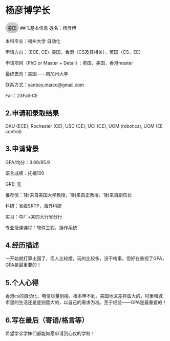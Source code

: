 # 杨彦博学长
<a href="https://fzu-fly.online/flying/ca/" style="display: inline-block; width: fit-content; padding: 0.5em;border-radius: 500px; background-color: #ccc;">
  美国
</a>
## 1.基本信息
姓名：杨彦博

本科专业：福州大学 自动化

申请方向：（ECE, CE）美国，香港（CS及其相关），英国（CS，EE）

申请项目（PhD or Master + Detail）: 英国，美国，香港master

最终去向：美国——南加州大学

联系方式：yanboy.marco@gmail.com

Fall：23Fall-CE

## 2.申请和录取结果
DKU (ECE), Rochester (CE), USC (CE), UCI (CE), UOM (robotics), UOM (EE control)


## 3.申请背景
GPA/均分：3.68/85.9

语言成绩：托福100

GRE: 无

推荐信：1封来自美国大学教授，1封来自正教授，1封来自副院长

科研：省级SRTP，海外科研

实习：中厂+某四大行省分行

专业授课课程：软件工程，操作系统

## 4.经历描述
一开始就打算出国了，但人比较摆，玩的比较多，没干啥事。但好在重视了GPA，GPA是最重要的！

## 5.个人心得
香港cs的自动化、电信尽量别碰，根本申不到。美国地区差异蛮大的，村里和城市里的生活还是差别蛮大的，以自己的需求为准。至于经验——GPA是最重要的！

## 6.写在最后（寄语/格言等）
希望学弟学妹们都能如愿申请到心仪的学校！

